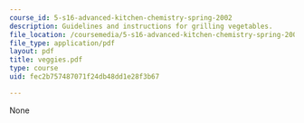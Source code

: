 ```yaml
---
course_id: 5-s16-advanced-kitchen-chemistry-spring-2002
description: Guidelines and instructions for grilling vegetables.
file_location: /coursemedia/5-s16-advanced-kitchen-chemistry-spring-2002/fec2b757487071f24db48dd1e28f3b67_veggies.pdf
file_type: application/pdf
layout: pdf
title: veggies.pdf
type: course
uid: fec2b757487071f24db48dd1e28f3b67

---
```

None